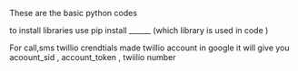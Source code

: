 These are the basic python codes 


to install libraries 
use pip install ______
(which library is used in code )

For call,sms twillio crendtials 
made twillio account in google  it will give you acoount_sid , account_token , twiilio number 
